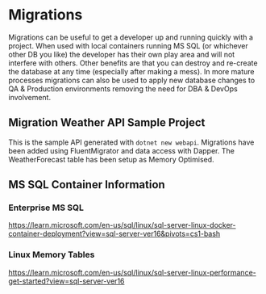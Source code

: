 # Migrations

Migrations can be useful to get a developer up and running quickly with a project. When used with local containers running MS SQL (or whichever other DB you like) the developer has their own play area and will not interfere with others. Other benefits are that you can destroy and re-create the database at any time (especially after making a mess). In more mature processes migrations can also be used to apply new database changes to QA & Production environments removing the need for DBA & DevOps involvement.

## Migration Weather API Sample Project

This is the sample API generated with `dotnet new webapi`. Migrations have been added using FluentMigrator and data access with Dapper. The WeatherForecast table has been setup as Memory Optimised.

## MS SQL Container Information

### Enterprise MS SQL
https://learn.microsoft.com/en-us/sql/linux/sql-server-linux-docker-container-deployment?view=sql-server-ver16&pivots=cs1-bash

### Linux Memory Tables
https://learn.microsoft.com/en-us/sql/linux/sql-server-linux-performance-get-started?view=sql-server-ver16
